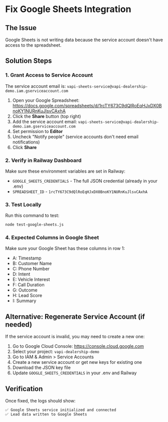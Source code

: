 # Fix Google Sheets Integration

## The Issue
Google Sheets is not writing data because the service account doesn't have access to the spreadsheet.

## Solution Steps

### 1. Grant Access to Service Account
The service account email is: `vapi-sheets-service@vapi-dealership-demo.iam.gserviceaccount.com`

1. Open your Google Spreadsheet: https://docs.google.com/spreadsheets/d/1rcTY673C9dQlRoEqHJxDX0BnoKY1NURnKuJlsvCAxhA
2. Click the **Share** button (top right)
3. Add the service account email: `vapi-sheets-service@vapi-dealership-demo.iam.gserviceaccount.com`
4. Set permission to **Editor**
5. Uncheck "Notify people" (service accounts don't need email notifications)
6. Click **Share**

### 2. Verify in Railway Dashboard
Make sure these environment variables are set in Railway:

- `GOOGLE_SHEETS_CREDENTIALS` - The full JSON credential (already in your .env)
- `SPREADSHEET_ID` - `1rcTY673C9dQlRoEqHJxDX0BnoKY1NURnKuJlsvCAxhA`

### 3. Test Locally
Run this command to test:
```bash
node test-google-sheets.js
```

### 4. Expected Columns in Google Sheet
Make sure your Google Sheet has these columns in row 1:
- A: Timestamp
- B: Customer Name  
- C: Phone Number
- D: Intent
- E: Vehicle Interest
- F: Call Duration
- G: Outcome
- H: Lead Score
- I: Summary

## Alternative: Regenerate Service Account (if needed)

If the service account is invalid, you may need to create a new one:

1. Go to Google Cloud Console: https://console.cloud.google.com
2. Select your project: `vapi-dealership-demo`
3. Go to IAM & Admin > Service Accounts
4. Create a new service account or get new keys for existing one
5. Download the JSON key file
6. Update `GOOGLE_SHEETS_CREDENTIALS` in your .env and Railway

## Verification
Once fixed, the logs should show:
```
✅ Google Sheets service initialized and connected
✅ Lead data written to Google Sheets
```